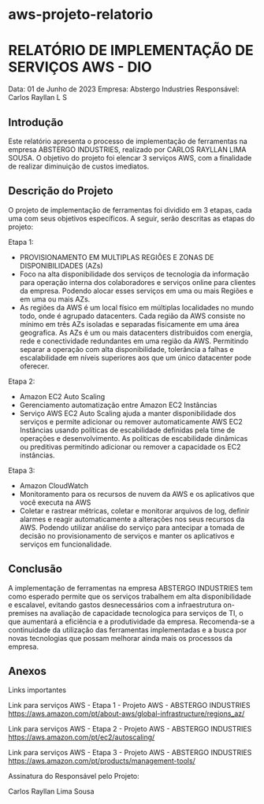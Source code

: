 # aws-projeto-relatorio
# RELATÓRIO DE IMPLEMENTAÇÃO DE SERVIÇOS AWS - DIO
Data: 01 de Junho de 2023
Empresa: Abstergo Industries 
Responsável: Carlos Rayllan L S

## Introdução
Este relatório apresenta o processo de implementação de ferramentas na empresa ABSTERGO INDUSTRIES, realizado por CARLOS RAYLLAN LIMA SOUSA. O objetivo do projeto foi elencar 3 serviços AWS, com a finalidade de realizar diminuição de custos imediatos.

## Descrição do Projeto
O projeto de implementação de ferramentas foi dividido em 3 etapas, cada uma com seus objetivos específicos. A seguir, serão descritas as etapas do projeto:

Etapa 1: 
- PROVISIONAMENTO EM MULTIPLAS REGIÕES E ZONAS DE DISPONIBILIDADES (AZs)
- Foco na alta disponibilidade dos serviços de tecnologia da informação para operação interna dos colaboradores e serviços online para clientes da empresa. Podendo alocar esses serviços em uma ou mais Regiões e em uma ou mais AZs.
- As regiões da AWS é um local físico em múltiplas localidades no mundo todo, onde é agrupado datacenters. Cada região da AWS consiste no mínimo em três AZs isoladas e separadas fisicamente em uma área geografica. 
As AZs é um ou mais datacenters distribuidos com energia, rede e conectividade redundantes em uma região da AWS. Permitindo separar a operação com alta disponibilidade, tolerância a falhas e escalabilidade em níveis superiores aos que um único datacenter pode oferecer.

Etapa 2: 
- Amazon EC2 Auto Scaling
- Gerenciamento automatização entre Amazon EC2 Instâncias
- Serviço AWS EC2 Auto Scaling ajuda a manter disponibilidade dos serviços e permite adicionar ou remover automaticamente AWS EC2 Instâncias usando políticas de escabilidade definidas pela time de operações e desenvolvimento. As políticas de escabilidade dinâmicas ou preditivas permitindo adicionar ou remover a capacidade os EC2 instâncias.

Etapa 3: 
- Amazon CloudWatch
- Monitoramento para os recursos de nuvem da AWS e os aplicativos que você executa na AWS
- Coletar e rastrear métricas, coletar e monitorar arquivos de log, definir alarmes e reagir automaticamente a alterações nos seus recursos da AWS. Podendo utilizar análise do serviço para antecipar a tomada de decisão no provisionamento de serviços e manter os aplicativos e serviços em funcionalidade.



## Conclusão
A implementação de ferramentas na empresa ABSTERGO INDUSTRIES tem como esperado permite que os serviços trabalhem em alta disponibilidade e escalavel, evitando gastos desnecessários com a infraestrutura on-premises na avaliação de capacidade tecnologica para serviços de TI, o que aumentará a eficiência e a produtividade da empresa. Recomenda-se a continuidade da utilização das ferramentas implementadas e a busca por novas tecnologias que possam melhorar ainda mais os processos da empresa.

## Anexos

Links importantes

Link para serviços AWS -  Etapa 1 - Projeto AWS - ABSTERGO INDUSTRIES
https://aws.amazon.com/pt/about-aws/global-infrastructure/regions_az/

Link para serviços AWS - Etapa 2 - Projeto AWS - ABSTERGO INDUSTRIES
https://aws.amazon.com/pt/ec2/autoscaling/

Link para serviços AWS - Etapa 3 - Projeto AWS - ABSTERGO INDUSTRIES
https://aws.amazon.com/pt/products/management-tools/


Assinatura do Responsável pelo Projeto:

Carlos Rayllan Lima Sousa
